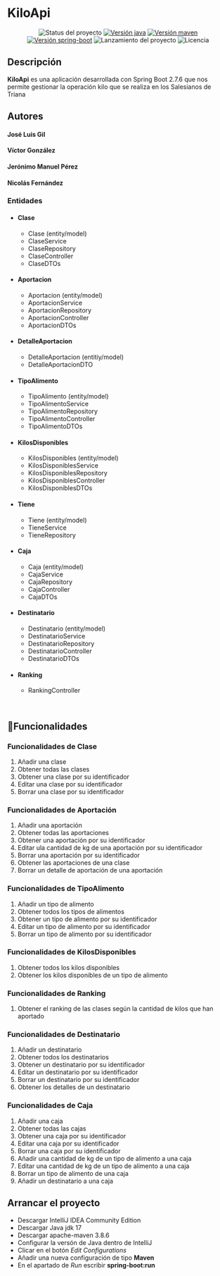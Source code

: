 # KiloApi

<p align="center">
  <img src="https://img.shields.io/badge/STATUS-FINISH-red" alt="Status del proyecto"/>
  <a href="https://www.oracle.com/java/technologies/javase/jdk17-archive-downloads.html"><img src="https://img.shields.io/badge/jdk-v17.0.4.1-blue" alt="Versión java" /></a>
  <a href="https://maven.apache.org/download.cgi"><img src="https://img.shields.io/badge/apache--maven-v3.8.6-blue" alt="Versión maven" /></a>
  <a href="https://spring.io/projects/spring-boot"><img src="https://img.shields.io/badge/spring--boot-v2.7.6-blue" alt="Versión spring-boot" /></a>
  <img src="https://img.shields.io/badge/release%20date-december-yellowgreen" alt="Lanzamiento del proyecto" />
  <img src="https://img.shields.io/badge/license-MIT-brightgreen" alt="Licencia" />
</p>

## Descripción
**KiloApi** es una aplicación desarrollada con Spring Boot 2.7.6 que nos permite gestionar la operación kilo
que se realiza en los Salesianos de Triana

## Autores
#### José Luis Gil 
#### Víctor González
#### Jerónimo Manuel Pérez 
#### Nicolás Fernández

### Entidades

* #### Clase
  - Clase (entity/model)
  - ClaseService
  - ClaseRepository
  - ClaseController
  - ClaseDTOs

* #### Aportacion
  - Aportacion (entity/model)
  - AportacionService
  - AportacionRepository
  - AportacionController
  - AportacionDTOs

* #### DetalleAportacion
  - DetalleAportacion (entitiy/model)
  - DetalleAportacionDTO

* #### TipoAlimento
  - TipoAlimento (entity/model)
  - TipoAlimentoService
  - TipoAlimentoRepository
  - TipoAlimentoController
  - TipoAlimentoDTOs

* #### KilosDisponibles
  - KilosDisponibles (entity/model)
  - KilosDisponiblesService
  - KilosDisponiblesRepository
  - KilosDisponiblesController
  - KilosDisponiblesDTOs

* #### Tiene
  - Tiene (entity/model)
  - TieneService
  - TieneRepository

* #### Caja
  - Caja (entity/model)
  - CajaService
  - CajaRepository
  - CajaController
  - CajaDTOs

* #### Destinatario
  - Destinatario (entity/model)
  - DestinatarioService
  - DestinatarioRepository
  - DestinatarioController
  - DestinatarioDTOs

* #### Ranking
  - RankingController
<br/>

## :hammer:Funcionalidades

### Funcionalidades de Clase

1. Añadir una clase
2. Obtener todas las clases
3. Obtener una clase por su identificador
4. Editar una clase por su identificador
5. Borrar una clase por su identificador

### Funcionalidades de Aportación

1. Añadir una aportación
2. Obtener todas las aportaciones
3. Obtener una aportación por su identificador
4. Editar ula cantidad de kg de una aportación por su identificador
5. Borrar una aportación por su identificador
6. Obtener las aportaciones de una clase
7. Borrar un detalle de aportación de una aportación

### Funcionalidades de TipoAlimento

1. Añadir un tipo de alimento
2. Obtener todos los tipos de alimentos
3. Obtener un tipo de alimento por su identificador
4. Editar un tipo de alimento por su identificador
5. Borrar un tipo de alimento por su identificador

### Funcionalidades de KilosDisponibles

1. Obtener todos los kilos disponibles
2. Obtener los kilos disponibles de un tipo de alimento

### Funcionalidades de Ranking

1. Obtener el ranking de las clases según la cantidad de kilos que han aportado

### Funcionalidades de Destinatario

1. Añadir un destinatario
2. Obtener todos los destinatarios
3. Obtener un destinatario por su identificador
4. Editar un destinatario por su identificador
5. Borrar un destinatario por su identificador
6. Obtener los detalles de un destinatario

### Funcionalidades de Caja

1. Añadir una caja
2. Obtener todas las cajas
3. Obtener una caja por su identificador
4. Editar una caja por su identificador
5. Borrar una caja por su identificador
6. Añadir una cantidad de kg de un tipo de alimento a una caja
7. Editar una cantidad de kg de un tipo de alimento a una caja
8. Borrar un tipo de alimento de una caja
9. Añadir un destinatario a una caja

## Arrancar el proyecto

* Descargar IntelliJ IDEA Community Edition
* Descargar Java jdk 17
* Descargar apache-maven 3.8.6
* Configurar la versón de Java dentro de IntelliJ
* Clicar en el botón *Edit Configurations*
* Añadir una nueva configuración de tipo **Maven**
* En el apartado de *Run* escribir **spring-boot:run**